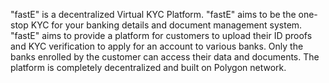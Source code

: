 "fastE" is a decentralized Virtual KYC Platform. "fastE" aims to be the one-stop KYC for your banking details and document management system. "fastE" aims to provide a platform for customers to upload their ID proofs and KYC verification to apply for an account to various banks. Only the banks enrolled by the customer can access their data and documents. The platform is completely decentralized and built on Polygon network.
